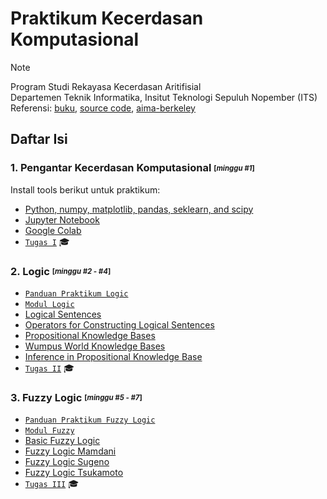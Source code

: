 # Praktikum Kecerdasan Komputasional

> [!NOTE]
> Program Studi Rekayasa Kecerdasan Aritifisial<br />
> Departemen Teknik Informatika, Insitut Teknologi Sepuluh Nopember (ITS)<br />
> Referensi: [buku](https://people.engr.tamu.edu/guni/csce642/files/AI_Russell_Norvig.pdf), [source code](https://github.com/aimacode/aima-python), [aima-berkeley](https://aima.cs.berkeley.edu/)<br />


## Daftar Isi
### 1. Pengantar Kecerdasan Komputasional <sub><sup>[_minggu #1_]</sup></sub> <br />
Install tools berikut untuk praktikum:
* [Python, numpy, matplotlib, pandas, seklearn, and scipy](https://github.com/kcv-if/Modul-KK/blob/main/Praktikum/1%20-%20Pengantar%20Kecerdasan%20Komputasional/1%20Pengantar%20Kecerdasan%20Komputasional.pdf)
* [Jupyter Notebook](https://github.com/kcv-if/Modul-KK/blob/main/Praktikum/1%20-%20Pengantar%20Kecerdasan%20Komputasional/1%20Pengantar%20Kecerdasan%20Komputasional.pdf)
* [Google Colab](https://github.com/kcv-if/Modul-KK/blob/main/Praktikum/1%20-%20Pengantar%20Kecerdasan%20Komputasional/1%20Pengantar%20Kecerdasan%20Komputasional.pdf)
* [`Tugas I`](https://github.com/kcv-if/Modul-KK/blob/main/Praktikum/1%20-%20Pengantar%20Kecerdasan%20Komputasional/1%20Pengantar%20Kecerdasan%20Komputasional.pdf) :mortar_board:

### 2. Logic <sub><sup>[_minggu #2 - #4_]</sup></sub><br />
* [`Panduan Praktikum Logic`](https://github.com/kcv-if/Modul-KK/blob/main/Praktikum/2%20-%20Logical%20Agents/2%20Panduan%20Praktikum%20Logic.pdf) 
* [`Modul Logic`](https://github.com/kcv-if/Modul-KK/blob/main/Praktikum/2%20-%20Logical%20Agents/README.md)
* [Logical Sentences](https://github.com/kcv-if/Modul-KK/blob/main/Praktikum/2%20-%20Logical%20Agents/logic.ipynb)
* [Operators for Constructing Logical Sentences](https://github.com/kcv-if/Modul-KK/blob/main/Praktikum/2%20-%20Logical%20Agents/logic.ipynb)
* [Propositional Knowledge Bases](https://github.com/kcv-if/Modul-KK/blob/main/Praktikum/2%20-%20Logical%20Agents/logic.ipynb)
* [Wumpus World Knowledge Bases](https://github.com/kcv-if/Modul-KK/blob/main/Praktikum/2%20-%20Logical%20Agents/logic.ipynb)
* [Inference in Propositional Knowledge Base](https://github.com/kcv-if/Modul-KK/blob/main/Praktikum/2%20-%20Logical%20Agents/logic.ipynb)
* [`Tugas II`](https://github.com/kcv-if/Modul-KK/blob/main/Praktikum/2%20-%20Logical%20Agents/Tugas%202/Tugas2%20logical%20agents.pdf) :mortar_board:

### 3. Fuzzy Logic <sub><sup>[_minggu #5 - #7_]</sup></sub> <br />
* [`Panduan Praktikum Fuzzy Logic`](https://github.com/kcv-if/Modul-KK/blob/main/Praktikum/3%20-%20Fuzzy%20Logic/3%20Panduan%20praktikum%20fuzzy.pdf)
* [`Modul Fuzzy`](https://github.com/kcv-if/Modul-KK/blob/main/Praktikum/3%20-%20Fuzzy%20Logic/README.md)
* [Basic Fuzzy Logic](https://github.com/kcv-if/Modul-KK/blob/main/Praktikum/3%20-%20Fuzzy%20Logic/Fuzzy_Logic.ipynb)
* [Fuzzy Logic Mamdani](https://github.com/kcv-if/Modul-KK/blob/main/Praktikum/3%20-%20Fuzzy%20Logic/Fuzzy_Logic.ipynb)
* [Fuzzy Logic Sugeno](https://github.com/kcv-if/Modul-KK/blob/main/Praktikum/3%20-%20Fuzzy%20Logic/Fuzzy_sugeno.ipynb)
* [Fuzzy Logic Tsukamoto](https://github.com/kcv-if/Modul-KK/blob/main/Praktikum/3%20-%20Fuzzy%20Logic/Fuzzy_Tsukamoto.ipynb)
* [`Tugas III`](https://github.com/kcv-if/Modul-KK/blob/main/Praktikum/3%20-%20Fuzzy%20Logic/Tugas%20Fuzzy.pdf) :mortar_board:

